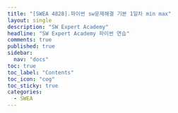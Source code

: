 ```yaml
---
title: "[SWEA 4828].파이썬 sw문제해결 기본 1일차 min max"
layout: single
description: "SW Expert Academy"
headline: "SW Expert Academy 파이썬 연습"
comments: true
published: true
sidebar:
  nav: "docs"
toc: true
toc_label: "Contents"
toc_icon: "cog"
toc_sticky: true
categories:
  - SWEA
---
```


